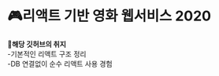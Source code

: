# 🎮리액트 기반 영화 웹서비스 2020

<b> 🎇해당 깃허브의 취지 </b> <br />
-기본적인 리액트 구조 정리 <br />
-DB 연결없이 순수 리액트 사용 경험 <br />
